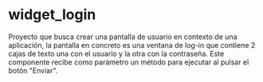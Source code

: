 # widget_login

Proyecto que busca crear una pantalla de usuario en contexto de una aplicación, la pantalla en concreto
es una ventana de log-in que contiene 2 cajas de texto una con el usuario y la otra con la contraseña.
Este componente recibe como parámetro un método para ejecutar al pulsar el botón "Enviar".